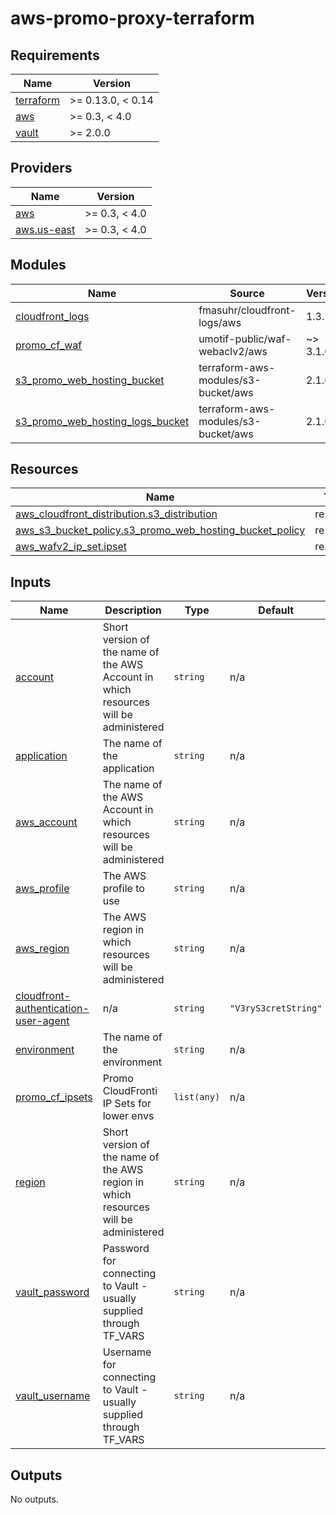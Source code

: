 # aws-promo-proxy-terraform

<!-- BEGINNING OF PRE-COMMIT-TERRAFORM DOCS HOOK -->
## Requirements

| Name | Version |
|------|---------|
| <a name="requirement_terraform"></a> [terraform](#requirement\_terraform) | >= 0.13.0, < 0.14 |
| <a name="requirement_aws"></a> [aws](#requirement\_aws) | >= 0.3, < 4.0 |
| <a name="requirement_vault"></a> [vault](#requirement\_vault) | >= 2.0.0 |

## Providers

| Name | Version |
|------|---------|
| <a name="provider_aws"></a> [aws](#provider\_aws) | >= 0.3, < 4.0 |
| <a name="provider_aws.us-east"></a> [aws.us-east](#provider\_aws.us-east) | >= 0.3, < 4.0 |

## Modules

| Name | Source | Version |
|------|--------|---------|
| <a name="module_cloudfront_logs"></a> [cloudfront\_logs](#module\_cloudfront\_logs) | fmasuhr/cloudfront-logs/aws | 1.3.1 |
| <a name="module_promo_cf_waf"></a> [promo\_cf\_waf](#module\_promo\_cf\_waf) | umotif-public/waf-webaclv2/aws | ~> 3.1.0 |
| <a name="module_s3_promo_web_hosting_bucket"></a> [s3\_promo\_web\_hosting\_bucket](#module\_s3\_promo\_web\_hosting\_bucket) | terraform-aws-modules/s3-bucket/aws | 2.1.0 |
| <a name="module_s3_promo_web_hosting_logs_bucket"></a> [s3\_promo\_web\_hosting\_logs\_bucket](#module\_s3\_promo\_web\_hosting\_logs\_bucket) | terraform-aws-modules/s3-bucket/aws | 2.1.0 |

## Resources

| Name | Type |
|------|------|
| [aws_cloudfront_distribution.s3_distribution](https://registry.terraform.io/providers/hashicorp/aws/latest/docs/resources/cloudfront_distribution) | resource |
| [aws_s3_bucket_policy.s3_promo_web_hosting_bucket_policy](https://registry.terraform.io/providers/hashicorp/aws/latest/docs/resources/s3_bucket_policy) | resource |
| [aws_wafv2_ip_set.ipset](https://registry.terraform.io/providers/hashicorp/aws/latest/docs/resources/wafv2_ip_set) | resource |

## Inputs

| Name | Description | Type | Default | Required |
|------|-------------|------|---------|:--------:|
| <a name="input_account"></a> [account](#input\_account) | Short version of the name of the AWS Account in which resources will be administered | `string` | n/a | yes |
| <a name="input_application"></a> [application](#input\_application) | The name of the application | `string` | n/a | yes |
| <a name="input_aws_account"></a> [aws\_account](#input\_aws\_account) | The name of the AWS Account in which resources will be administered | `string` | n/a | yes |
| <a name="input_aws_profile"></a> [aws\_profile](#input\_aws\_profile) | The AWS profile to use | `string` | n/a | yes |
| <a name="input_aws_region"></a> [aws\_region](#input\_aws\_region) | The AWS region in which resources will be administered | `string` | n/a | yes |
| <a name="input_cloudfront-authentication-user-agent"></a> [cloudfront-authentication-user-agent](#input\_cloudfront-authentication-user-agent) | n/a | `string` | `"V3ryS3cretString"` | no |
| <a name="input_environment"></a> [environment](#input\_environment) | The name of the environment | `string` | n/a | yes |
| <a name="input_promo_cf_ipsets"></a> [promo\_cf\_ipsets](#input\_promo\_cf\_ipsets) | Promo CloudFronti IP Sets for lower envs | `list(any)` | n/a | yes |
| <a name="input_region"></a> [region](#input\_region) | Short version of the name of the AWS region in which resources will be administered | `string` | n/a | yes |
| <a name="input_vault_password"></a> [vault\_password](#input\_vault\_password) | Password for connecting to Vault - usually supplied through TF\_VARS | `string` | n/a | yes |
| <a name="input_vault_username"></a> [vault\_username](#input\_vault\_username) | Username for connecting to Vault - usually supplied through TF\_VARS | `string` | n/a | yes |

## Outputs

No outputs.
<!-- END OF PRE-COMMIT-TERRAFORM DOCS HOOK -->